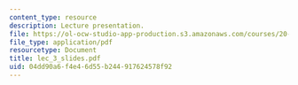 ```yaml
---
content_type: resource
description: Lecture presentation.
file: https://ol-ocw-studio-app-production.s3.amazonaws.com/courses/20-410j-molecular-cellular-and-tissue-biomechanics-be-410j-spring-2003/04dd90a6f4e46d55b244917624578f92_lec_3_slides.pdf
file_type: application/pdf
resourcetype: Document
title: lec_3_slides.pdf
uid: 04dd90a6-f4e4-6d55-b244-917624578f92
---
```

